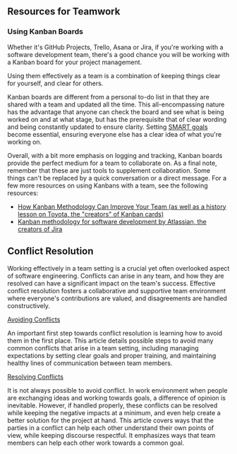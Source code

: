 ## Resources for Teamwork



### Using Kanban Boards

Whether it's GitHub Projects, Trello, Asana or Jira, if you're working with a software development team, there's a good chance you will be working with a Kanban board for your project management.

Using them effectively as a team is a combination of keeping things clear for yourself, and clear for others.

Kanban boards are different from a personal to-do list in that they are shared with a team and updated all the time. This all-encompassing nature has the advantage that anyone can check the board and see what is being worked on and at what stage, but has the prerequisite that of clear wording and being constantly updated to ensure clarity. Setting [SMART goals](https://www.atlassian.com/blog/productivity/how-to-write-smart-goals) become essential, ensuring everyone else has a clear idea of what you're working on.

Overall, with a bit more emphasis on logging and tracking, Kanban boards provide the perfect medium for a team to collaborate on. As a final note, remember that these are just tools to supplement collaboration. Some things can't be replaced by a quick conversation or a direct message. For a few more resources on using Kanbans with a team, see the following resources:

- [How Kanban Methodology Can Improve Your Team (as well as a history lesson on Toyota, the "creators" of Kanban cards)](https://www.lucidchart.com/blog/how-kanban-methodology-can-improve-your-team)
- [Kanban methodology for software development by Atlassian, the creators of Jira](https://www.atlassian.com/agile/kanban)

## Conflict Resolution

Working effectively in a team setting is a crucial yet often overlooked aspect of software engineering. Conflicts can arise in any team, and how they are resolved can have a significant impact on the team's success. Effective conflict resolution fosters a collaborative and supportive team environment where everyone's contributions are valued, and disagreements are handled constructively.

[Avoiding Conflicts](https://dev.to/codesphere/resolving-conflicts-within-your-dev-team-1hfh)

An important first step towards conflict resolution is learning how to avoid them in the first place. This article details possible steps to avoid many common conflicts that arise in a team setting, including managing expectations by setting clear goals and proper training, and maintaining healthy lines of communication between team members.

[Resolving Conflicts](https://ca.indeed.com/career-advice/career-development/conflict-resolution-at-work)

It is not always possible to avoid conflict. In work environment when people are exchanging ideas and working towards goals, a difference of opinion is inevitable. However, if handled properly, these conflicts can be resolved while keeping the negative impacts at a minimum, and even help create a better solution for the project at hand. This article covers ways that the parties in a conflict can help each other understand their own points of view, while keeping discourse respectful. It emphasizes ways that team members can help each other work towards a common goal.


